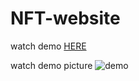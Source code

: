 # NFT-website
watch demo [HERE](https://kermit11frog.github.io/NFT-website/)

watch demo picture 
![demo](https://media.discordapp.net/attachments/921742115225088022/1209155691021869126/image.png?ex=65e5e4fd&is=65d36ffd&hm=eac29c8e55736348012992d4c7eec72dea987ba8d42e28f5d1139b1f6f1412bf&=&format=webp&quality=lossless&width=550&height=309)
